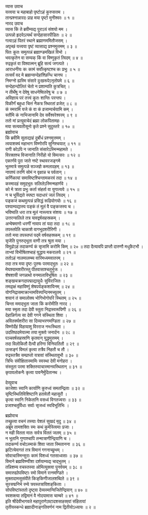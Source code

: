 व्यास उवाच  
यत्त्वया च महाबाहो पृष्टोऽहं कुरुसत्तम ।  
तान्प्रश्नान्नारदः प्राह मया पृष्टो मुनीश्वरः ॥ १ ॥  
नारद उवाच  
व्यास किं ते ब्रवीम्यद्य पुराऽयं संशयो मम ।  
उत्पन्नो हृदयेऽत्यर्थं सन्देहासारपीडितः ॥ २ ॥  
गत्वाऽहं पितरं स्थाने ब्रह्माणममितौजसम् ।  
अपृच्छं यत्त्वया पृष्टं व्यासाद्य प्रश्नमुत्तमम् ॥ ३ ॥  
पितः कुतः समुत्पन्नं ब्रह्माण्डमखिलं विभो ।  
भवत्कृतेन वा सम्यक् किं वा विष्णुकृतं त्विदम् ॥ ४ ॥  
रुद्रकृतं वा विश्वात्मन् ब्रूहि सत्यं जगत्पते ।  
आराधनीयः कः कामं सर्वोत्कृष्टश्च कः प्रभुः ॥ ५ ॥  
तत्सर्वं वद मे ब्रह्मन्सन्देहांश्छिन्धि चानघ ।  
निमग्नो ह्यस्मि संसारे दुःखरूपेऽनृतोपमे ॥ ६ ॥  
सन्देहान्दोलितं चेतो न प्रशाम्यति कुत्रचित् ।  
न तीर्थेषु न देवेषु साधनेष्वितरेषु च ॥ ७ ॥  
अविज्ञाय परं तत्त्वं कुतः शान्तिः परन्तप ।  
विकीर्णं बहुधा चित्तं नैकत्र स्थिरतां व्रजेत् ॥ ८ ॥  
कं स्मरामि यजे कं वा कं व्रजाम्यर्चयामि कम् ।  
स्तौ‌मि कं नाभिजानामि देव सर्वेश्वरेश्वरम् ॥ ९ ॥  
ततो मां प्रत्युवाचेदं ब्रह्मा लोकपितामहः ।  
मया सत्यवतीसूनो कृते प्रश्ने सुदुस्तरे ॥ १० ॥  
ब्रह्मोवाच  
किं ब्रवीमि सुताद्याहं दुर्बोधं प्रश्नमुत्तमम् ।  
त्वयाशक्यं महाभाग विष्णोरपि सुनिश्चयात् ॥ ११ ॥  
रागी कोऽपि न जानाति संसारेऽस्मिन्महामते ।  
विरक्तश्च विजानाति निरीहो यो विमत्सरः ॥ १२ ॥  
एकार्णवे पुरा जाते नष्टे स्थावरजङ्गमे  
भूतमात्रे समुत्पन्ने सञ्जज्ञे कमलादहम् ॥ १३ ॥  
नापश्यं तरणिं सोमं न वृक्षान्न च पर्वतान् ।  
कर्णिकायां समाविष्टश्चिन्तामकरवं तदा ॥ १४ ॥  
कस्मादहं समुद्‌भूतः सलिलेऽस्मिन्महार्णवे ।  
को मे त्राता प्रभुः कर्ता संहर्ता वा युगात्यये ॥ १५ ॥  
न च भूर्विद्यते स्पष्टा यदाधारं जलं त्विदम् ।  
पङ्कजं कथमुत्पन्नं प्रसिद्धं रूढियोगयोः ॥ १६ ॥  
पश्याम्यद्यास्य पङ्कं तं मूलं वै पङ्कजस्य च ।  
भविष्यति धरा तत्र मूलं नास्त्यत्र संशयः ॥ १७ ॥  
उत्तरन्सलिले तत्र यावद्वर्षसहस्रकम् ।  
अन्वेषमाणो धरणीं नावाप तां यदा तदा ॥ १८ ॥  
तपस्तपेति चाकाशे वागभूदशरीरिणी ।  
ततो मया तपस्तप्तं पद्‌मे वर्षसहस्रकम् ॥ १९ ॥  
सृजेति पुनरुद्‌भूता वाणी तत्र श्रुता मया ।  
विमूढोऽहं तदाकर्ण्य कं सृजामि करोमि किम् ॥ २० ॥
तदा दैत्यावपि प्राप्तौ दारुणौ मधुकैटभौ ।  
ताभ्यां विभीषितश्चाहं युद्धाय मकरालये ॥ २१ ॥  
ततोऽहं नालमालम्ब्य वारिमध्यमवातरम् ।  
तदा तत्र मया दृष्टः पुरुषः परमाद्‌भुतः ॥ २२ ॥  
मेघश्यामशरीरस्तु पीतवासाश्चतुर्भुजः ।  
शेषशायी जगन्नाथो वनमालाविभूषितः ॥ २३ ॥  
शङ्खचक्रगदापद्माद्यायुधैः सुविराजितः ।  
तमद्राक्षं महाविष्णुं शेषपर्यङ्कशायिनम् ॥ २४ ॥  
योगनिद्रासमाक्रान्तमविस्पन्दिनमच्युतम् ।  
शयानं तं समालोक्य भोगिभोगोपरि स्थितम् ॥ २५ ॥  
चिन्ता ममाद्‌भुता जाता किं करोमीति नारद ।  
मया स्मृता तदा देवी स्तुता निद्रास्वरूपिणी ॥ २६ ॥  
देहान्निर्गत्य सा देवी गगने संस्थिता शिवा ।  
अवितर्क्यशरीरा सा दिव्याभरणमण्डिता ॥ २७ ॥  
विष्णोर्देहं विहायाशु विरराज नभःस्थिता ।  
उदतिष्ठदमेयात्मा तया मुक्तो जनार्दनः ॥ २८ ॥  
पञ्चवर्षसहस्राणि कृतवान् युद्धमुत्तमम् ।  
तदा विलोकितौ दैत्यौ हरिणा विनिपातितौ ॥ २९ ॥  
उत्सङ्गं विमलं कृत्वा तत्रैव निहतौ च तौ ।  
रुद्रस्तत्रैव सम्प्राप्तो यत्रावां संस्थितावुभौ ॥ ३० ॥  
त्रिभिः संवीक्षितास्मामिः स्वस्था देवी मनोहरा ।  
संस्तुता परमा शक्तिरुवाचास्मानवस्थितान् ॥ ३१ ॥  
कृपावलोकनैः कृत्वा पावनैर्मुदितानथ ।  
  
देव्युवाच  
काजेशाः स्वानि कार्याणि कुरुध्वं समतन्द्रिताः ॥ ३२ ॥  
सृष्टिस्थितिविशिष्टानि हतावेतौ महासुरौ ।  
कृत्वा स्वानि निकेतानि वसध्वं विगतज्वराः ॥ ३३ ॥  
प्रजाश्चतुर्विधाः सर्वाः सृजध्वं स्वविभूतिभिः ।  
  
ब्रह्मोवाच  
तच्छ्रुत्वा वचनं तस्याः पेशलं सुखदं मृदु ॥ ३४ ॥  
अब्रूम तामशक्तिः स्मः कथं कुर्मस्त्विमाः प्रजाः ।  
न मही वितता मातः सर्वत्र विततं जलम् ॥ ३५ ॥  
न भूतानि गुणाश्चापि तन्मात्राणीन्द्रियाणि च ।  
तदाकर्ण्य वचोऽस्माकं शिवा जाता स्मितानना ॥ ३६ ॥  
झटित्येवागतं तत्र विमानं गगनाच्छुभम् ।  
सोवाचास्मिन्सुराः कामं विशध्वं गतसाध्वसाः ॥ ३७ ॥  
विमाने ब्रह्मविष्ण्वीशा दर्शयाम्यद्य चाद्‌भुतम् ।  
तन्निशम्य वचस्तस्या ओमित्युक्त्वा पुनर्वयम् ॥ ३८ ॥  
समारुह्योपविष्टाः स्मो विमाने रत्नमण्डिते ।  
मुक्तादामसुसंवीते किङ्‌किणीजालशब्दिते ॥ ३९ ॥  
सुरसद्मनिभे रम्ये त्रयस्तत्राविशङ्‌किताः ।  
सोपविष्टांस्ततो दृष्ट्वा देव्यस्मान्विजितेन्द्रियान् ॥ ४० ॥  
स्वशक्त्या तद्विमानं वै नोदयामास चाम्बरे ॥ ४१ ॥  
इति श्रीदेवीभागवते महापुराणेऽष्टादशसाहस्र्यां संहितायां  
तृतीयस्कन्धे ब्रह्मादीनाङ्‌गतिवर्णनं नाम द्वितीयोऽध्यायः ॥ २ ॥
